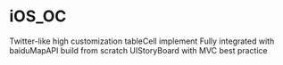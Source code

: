 # iOS_OC
Twitter-like high customization tableCell implement 
Fully integrated with baiduMapAPI
build from scratch UIStoryBoard with MVC best practice
